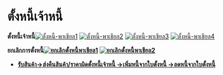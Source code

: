 # ตั้งหนี้เจ้าหนี้

**ตั้งหนี้เจ้าหนี้**[![ตั้งหนี้-พาเชียล1](/images/ตั้งหนี้-พาเชียล1.jpg)](/images/ตั้งหนี้-พาเชียล1.jpg)
[![ตั้งหนี้-พาเชียล2](/images/ตั้งหนี้-พาเชียล2.jpg)](/images/ตั้งหนี้-พาเชียล2.jpg)
[![ตั้งหนี้-พาเชียล3](/images/ตั้งหนี้-พาเชียล3.jpg)](/images/ตั้งหนี้-พาเชียล3.jpg)
[![ตั้งหนี้-พาเชียล4](/images/ตั้งหนี้-พาเชียล4.jpg)](/images/ตั้งหนี้-พาเชียล4.jpg)



**ยกเลิกการตั้งหนี้[![ยกเลิกตั้งหนี้พาเชียล1](http://www.smlaccount.com/manual/wp-content/uploads/2017/10/ยกเลิกตั้งหนี้พาเชียล1.jpg)](http://www.smlaccount.com/manual/wp-content/uploads/2017/10/ยกเลิกตั้งหนี้พาเชียล1.jpg)
[![ยกเลิกตั้งหนี้พาเชียล2](/images/ยกเลิกตั้งหนี้พาเชียล2.jpg)](/images/ยกเลิกตั้งหนี้พาเชียล2.jpg)**



  * **[รับสินค้า->](http://www.smlaccount.com/manual/?page_id=680)**[**ส่งคืนสินค้า/ราคาผิด**](http://www.smlaccount.com/manual/?page_id=684)[**ตั้งหนี้เจ้าหนี้ ->**](http://www.smlaccount.com/manual/?page_id=688)[**เพิ่มหนี้จากใบตั้งหนี้ ->**](http://www.smlaccount.com/manual/?page_id=692)[**ลดหนี้จากใบตั้งหนี้**](http://www.smlaccount.com/manual/?page_id=696)

